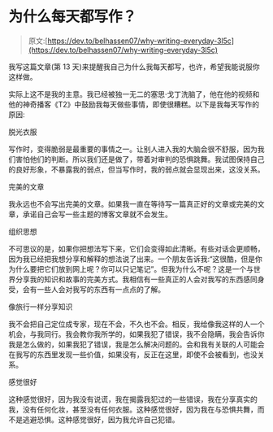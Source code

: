# 为什么每天都写作？

> 原文:[https://dev.to/belhassen07/why-writing-everyday-3l5c](https://dev.to/belhassen07/why-writing-everyday-3l5c)

我写这篇文章(第 13 天)来提醒我自己为什么我每天都写，也许，希望我能说服你这样做。

实际上这不是我的主意。我已经被独一无二的塞思·戈丁洗脑了，他在他的视频和他的神奇播客《T2》中鼓励我每天做些事情，即使很糟糕。以下是我每天写作的原因:

脱光衣服

写作时，变得脆弱是最重要的事情之一。让别人进入我的大脑会很不舒服，因为我们害怕他们的判断。所以我们还是做了，带着对审判的恐惧跳舞。我试图保持自己的良好形象，不暴露我的弱点，但当写作时，我的弱点就会显现出来，这没关系。

完美的文章

我永远也不会写出完美的文章。如果我一直在等待写一篇真正好的文章或完美的文章，承诺自己会写一些主题的博客文章就不会发生。

组织思想

不可思议的是，如果你把想法写下来，它们会变得如此清晰。有些对话会更顺畅，因为我已经把我想分享和解释的想法说了出来。一个朋友告诉我:“这很酷，但是你为什么要把它们放到网上呢？你可以只记笔记”。但我为什么不呢？这是一个与世界分享我的知识和故事的完美方式。我相信有一些真正的人会对我写的东西感同身受，会有一些人会对我写的东西有一点点的了解。

像旅行一样分享知识

我不会把自己定位成专家，现在不会，不久也不会。相反，我给像我这样的人一个机会，与我同行。我会教你我所学的，如果我犯了错误，我不会隐瞒，我会告诉你我是怎么做的，如果我犯了错误，我是怎么解决问题的。会和我有关联的人可能会在我写的东西里发现一些价值，如果没有，反正在这里，即使不会被看到，也没关系。

感觉很好

这种感觉很好，因为我没有说谎，我在揭露我犯过的一些错误，我在分享真实的我，没有任何化妆，甚至没有任何衣服。这种感觉很好，因为我在与恐惧共舞，而不是逃避恐惧。这种感觉很好，因为我允许自己犯错。